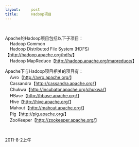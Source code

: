 ```yaml
---
layout:     post
title:      Hadoop项目
---
```

<div id="article_content" class="article_content clearfix csdn-tracking-statistics" data-pid="blog" data-mod="popu_307" data-dsm="post">
								            <link rel="stylesheet" href="https://csdnimg.cn/release/phoenix/template/css/ck_htmledit_views-f76675cdea.css">
						<div class="htmledit_views" id="content_views">
                
 
<p>Apache的Hadoop项目包括以下子项目：<br>
    Hadoop Common<br>
    Hadoop Distributed File System (HDFS)【<a href="http://hadoop.apache.org/hdfs/" rel="nofollow">http://hadoop.apache.org/hdfs/</a>】<br>
    Hadoop MapReduce【<a href="http://hadoop.apache.org/mapreduce/" rel="nofollow">http://hadoop.apache.org/mapreduce/</a>】<br></p>
<p>Apache下与Hadoop项目相关的项目有：<br>
    Avro【<a href="http://avro.apache.org/" rel="nofollow">http://avro.apache.org/</a>】<br>
    Cassandra【<a href="http://cassandra.apache.org/" rel="nofollow">http://cassandra.apache.org/</a>】<br>
    Chukwa【<a href="http://incubator.apache.org/chukwa/" rel="nofollow">http://incubator.apache.org/chukwa/</a>】<br>
    HBase【<a href="http://hbase.apache.org/" rel="nofollow">http://hbase.apache.org/</a>】<br>
    Hive【<a href="http://hive.apache.org/" rel="nofollow">http://hive.apache.org/</a>】<br>
    Mahout【<a href="http://mahout.apache.org/" rel="nofollow">http://mahout.apache.org/</a>】<br>
    Pig【<a href="http://pig.apache.org/" rel="nofollow">http://pig.apache.org/</a>】<br>
    ZooKeeper【<a href="http://zookeeper.apache.org/" rel="nofollow">http://zookeeper.apache.org/</a>】</p>
<p> </p>
<p>2011-8-2上午</p>
            </div>
                </div>